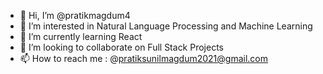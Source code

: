 - 👋 Hi, I’m @pratikmagdum4
- 👀 I’m interested in Natural Language Processing and Machine Learning
- 🌱 I’m currently learning React
- 💞️ I’m looking to collaborate on Full Stack Projects
- 📫 How to reach me : @pratiksunilmagdum2021@gmail.com



<!---
pratikmagdum4/pratikmagdum4 is a ✨ special ✨ repository because its `README.md` (this file) appears on your GitHub profile.
You can click the Preview link to take a look at your changes.
--->
